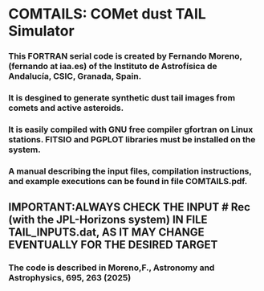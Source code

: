 # COMTAILS: COMet dust TAIL Simulator
### This FORTRAN serial code is created by **Fernando Moreno**, (fernando at iaa.es) of the Instituto de Astrofísica de Andalucía, CSIC, Granada, Spain.
### It is desgined to generate synthetic dust tail images from comets and active asteroids.
### It is easily compiled with GNU free compiler gfortran on Linux stations. FITSIO and PGPLOT libraries must be installed on the system.
### A manual describing the input files, compilation instructions, and example executions can be found in file COMTAILS.pdf. 
## IMPORTANT:ALWAYS CHECK THE INPUT # Rec (with the JPL-Horizons system) IN FILE TAIL_INPUTS.dat, AS IT MAY CHANGE EVENTUALLY FOR THE DESIRED TARGET
### The code is described in Moreno,F., Astronomy and Astrophysics, 695, 263 (2025) 
